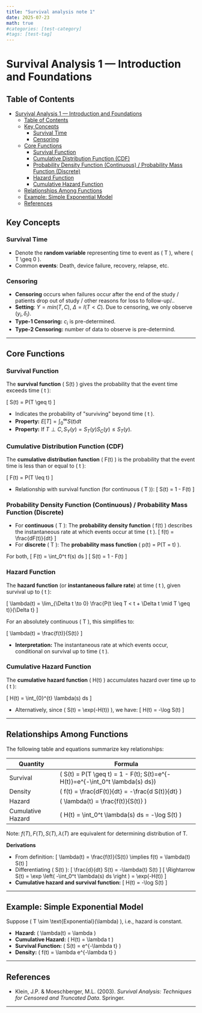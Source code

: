 ```yaml
---
title: "Survival analysis note 1"
date: 2025-07-23
math: true
#categories: [test-category]
#tags: [test-tag]
---
```





# Survival Analysis 1 — Introduction and Foundations

## Table of Contents
- [Survival Analysis 1 — Introduction and Foundations](#survival-analysis-1--introduction-and-foundations)
  - [Table of Contents](#table-of-contents)
  - [Key Concepts](#key-concepts)
    - [Survival Time](#survival-time)
    - [Censoring](#censoring)
  - [Core Functions](#core-functions)
    - [Survival Function](#survival-function)
    - [Cumulative Distribution Function (CDF)](#cumulative-distribution-function-cdf)
    - [Probability Density Function (Continuous) / Probability Mass Function (Discrete)](#probability-density-function-continuous--probability-mass-function-discrete)
    - [Hazard Function](#hazard-function)
    - [Cumulative Hazard Function](#cumulative-hazard-function)
  - [Relationships Among Functions](#relationships-among-functions)
  - [Example: Simple Exponential Model](#example-simple-exponential-model)
  - [References](#references)




## Key Concepts

### Survival Time

- Denote the **random variable** representing time to event as \( T \), where \( T \geq 0 \).
- Common **events**: Death, device failure, recovery, relapse, etc.

### Censoring

- **Censoring** occurs when failures occur after the end of the study / patients drop out of study / other reasons for loss to follow-up/..
- **Setting**: $Y=min(T,C)$, $\Delta=I(T<C)$. Due to censoring, we only observe $(y_i,\delta_i)$.
- **Type-1 Censoring:** $c_i$ is pre-determined.
- **Type-2 Censoring:** number of data to observe is pre-determind.


---

## Core Functions

### Survival Function

The **survival function** \( S(t) \) gives the probability that the event time exceeds time \( t \):

\[
S(t) = P(T \geq t)
\]

- Indicates the probability of "surviving" beyond time \( t \).
- **Property:** $E[T]=\int_0^\infty S(t)dt$
- **Property:** If $T\perp C, S_Y(y)=S_T(y)S_C(y)\le S_T(y)$.



### Cumulative Distribution Function (CDF)

The **cumulative distribution function** \( F(t) \) is the probability that the event time is less than or equal to \( t \):

\[
F(t) = P(T \leq t)
\]

- Relationship with survival function (for continuous \( T \)):
    \[
    S(t) = 1 - F(t)
    \]



### Probability Density Function (Continuous) / Probability Mass Function (Discrete)

- For **continuous** \( T \): The **probability density function** \( f(t) \) describes the instantaneous rate at which events occur at time \( t \).
    \[
    f(t) = \frac{dF(t)}{dt}
    \]
- For **discrete** \( T \): The **probability mass function** \( p(t) = P(T = t) \).

For both,
\[
F(t) = \int_0^t f(s) ds
\]
\[
S(t) = 1 - F(t)
\]


### Hazard Function


The **hazard function** (or **instantaneous failure rate**) at time \( t \), given survival up to \( t \):

\[
\lambda(t) = \lim_{\Delta t \to 0} \frac{P(t \leq T < t + \Delta t \mid T \geq t)}{\Delta t}
\]

For an absolutely continuous \( T \), this simplifies to:

\[
\lambda(t) = \frac{f(t)}{S(t)}
\]

- **Interpretation:** The instantaneous rate at which events occur, conditional on survival up to time \( t \).



### Cumulative Hazard Function


The **cumulative hazard function** \( H(t) \) accumulates hazard over time up to \( t \):

\[
H(t) = \int_{0}^{t} \lambda(s) ds
\]

- Alternatively, since \( S(t) = \exp(-H(t)) \), we have:
    \[
    H(t) = -\log S(t)
    \]

---

## Relationships Among Functions

The following table and equations summarize key relationships:

| Quantity         | Formula                                  |
|------------------|------------------------------------------|
| Survival         | \( S(t) = P(T \geq t) = 1 - F(t); S(t)=e^{-H(t)}=e^{-\int_0^t \lambda(s) ds}\)          |
| Density          | \( f(t) = \frac{dF(t)}{dt} = -\frac{d S(t)}{dt} \)  |
| Hazard           | \( \lambda(t) = \frac{f(t)}{S(t)} \)     |
| Cumulative Hazard| \( H(t) = \int_0^t \lambda(s) ds = -\log S(t) \) |

Note: $f(T), F(T),S(T),\lambda (T)$ are equivalent for determining distribution of T.

**Derivations**

- From definition:
    \[
    \lambda(t) = \frac{f(t)}{S(t)}
    \implies
    f(t) = \lambda(t) S(t)
    \]
- Differentiating \( S(t) \):
    \[
    \frac{d}{dt} S(t) = -\lambda(t) S(t)
    \]
    \[
    \Rightarrow S(t) = \exp \left( -\int_0^t \lambda(s) ds \right ) = \exp(-H(t))
    \]
- **Cumulative hazard and survival function:**
    \[
    H(t) = -\log S(t)
    \]

---



## Example: Simple Exponential Model

Suppose \( T \sim \text{Exponential}(\lambda) \), i.e., hazard is constant.

- **Hazard:** \( \lambda(t) = \lambda \)
- **Cumulative Hazard:** \( H(t) = \lambda t \)
- **Survival Function:** \( S(t) = e^{-\lambda t} \)
- **Density:** \( f(t) = \lambda e^{-\lambda t} \)

---


## References

- Klein, J.P. & Moeschberger, M.L. (2003). *Survival Analysis: Techniques for Censored and Truncated Data*. Springer.


---